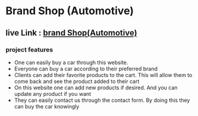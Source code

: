 # Brand Shop (Automotive)

## live Link : [brand Shop(Automotive)]()

### project features
- One can easily buy a car through this website.
- Everyone can buy a car according to their preferred brand
- Clients can add their favorite products to the cart. This will allow them to come back and see the product added to their cart
- On this website one can add new products if desired. And you can update any product if you want
- They can easily contact us through the contact form. By doing this they can buy the car knowingly